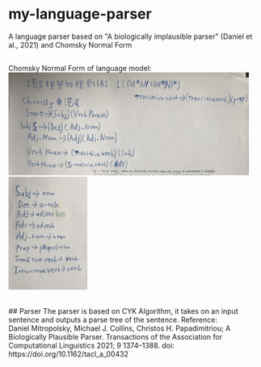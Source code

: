 # my-language-parser
A language parser based on "A biologically implausible parser" (Daniel et al., 2021) and Chomsky Normal Form
<br />
##
Chomsky Normal Form of language model:
<br/>
<img src="/assets/ChomskyNormalForm1.png">
<br/>
<img src="/assets/ChomskyNormalForm2.png">
<br />

<br />
## 
Parser
The parser is based on CYK Algorithm, it takes on an input sentence and outputs a parse tree of the sentence. 
Reference:
<br />
Daniel Mitropolsky, Michael J. Collins, Christos H. Papadimitriou; A Biologically Plausible Parser. Transactions of the Association for Computational Linguistics 2021; 9 1374–1388. doi: https://doi.org/10.1162/tacl_a_00432
